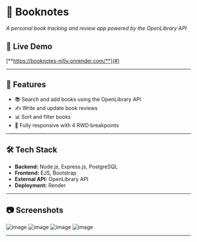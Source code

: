 # 📖 Booknotes  
*A personal book tracking and review app powered by the OpenLibrary API* 

## 🔗 Live Demo  
[**https://booknotes-nj5y.onrender.com/**](#)

---

## 📌 Features  
- 📚 Search and add books using the OpenLibrary API  
- ✍ Write and update book reviews  
- 📊 Sort and filter books  
- 🎨 Fully responsive with 4 RWD breakpoints  

---

## 🛠 Tech Stack  
- **Backend:** Node.js, Express.js, PostgreSQL  
- **Frontend:** EJS, Bootstrap  
- **External API:** OpenLibrary API  
- **Deployment:** Render  

---

## 📷 Screenshots  
![image](https://github.com/user-attachments/assets/6d3e354e-5ccd-4324-ab68-3162fb76d792)
![image](https://github.com/user-attachments/assets/46410820-9fc3-49a0-9027-27696587b64a)
![image](https://github.com/user-attachments/assets/d707f762-2ec6-452d-871c-40b31e44ad46)
![image](https://github.com/user-attachments/assets/27990b39-837a-43d3-b66e-617ab064b923)


---
